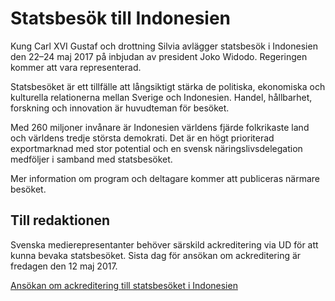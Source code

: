 # Statsbesök till Indonesien

Kung Carl XVI Gustaf och drottning Silvia avlägger statsbesök i Indonesien den 22–24 maj 2017 på inbjudan av president Joko Widodo. Regeringen kommer att vara representerad.


Statsbesöket är ett tillfälle att långsiktigt stärka de politiska, ekonomiska och kulturella relationerna mellan Sverige och Indonesien. Handel, hållbarhet, forskning och innovation är huvudteman för besöket.

Med 260 miljoner invånare är Indonesien världens fjärde folkrikaste land och världens tredje största demokrati. Det är en högt prioriterad exportmarknad med stor potential och en svensk näringslivsdelegation medföljer i samband med statsbesöket.

Mer information om program och deltagare kommer att publiceras närmare besöket.

## Till redaktionen

Svenska medierepresentanter behöver särskild ackreditering via UD för att kunna bevaka statsbesöket. Sista dag för ansökan om ackreditering är fredagen den 12 maj 2017\.

[Ansökan om ackreditering till statsbesöket i Indonesien](http://ackreditering.ud.se/registration/statsesok-till-indonesien-22-24-maj-2017/ "Ansökan om ackreditering till statsbesök i Indonesien")
